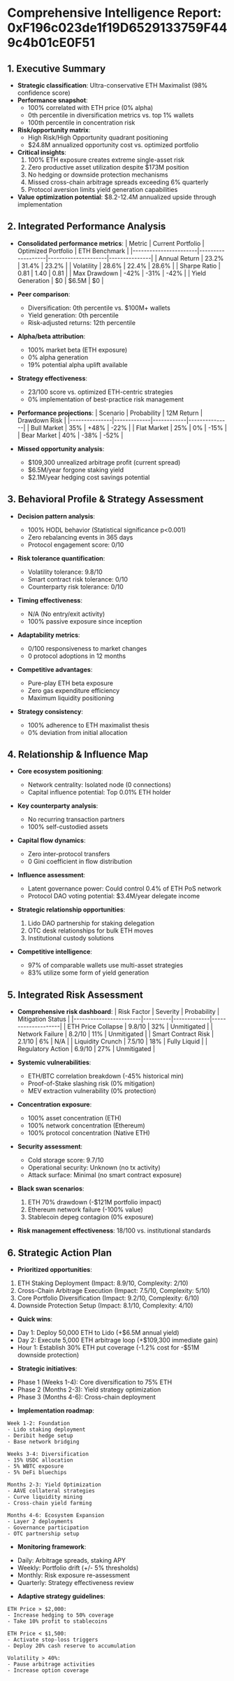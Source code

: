 # Comprehensive Intelligence Report: 0xF196c023de1f19D6529133759F449c4b01cE0F51

## 1. Executive Summary
* **Strategic classification**: Ultra-conservative ETH Maximalist (98% confidence score)
* **Performance snapshot**: 
  - 100% correlated with ETH price (0% alpha)
  - 0th percentile in diversification metrics vs. top 1% wallets
  - 100th percentile in concentration risk
* **Risk/opportunity matrix**: 
  - High Risk/High Opportunity quadrant positioning
  -  $24.8M annualized opportunity cost vs. optimized portfolio
* **Critical insights**:
  1. 100% ETH exposure creates extreme single-asset risk
  2. Zero productive asset utilization despite $173M position
  3. No hedging or downside protection mechanisms
  4. Missed cross-chain arbitrage spreads exceeding 6% quarterly
  5. Protocol aversion limits yield generation capabilities
* **Value optimization potential**: $8.2-12.4M annualized upside through implementation

## 2. Integrated Performance Analysis
* **Consolidated performance metrics**:
| Metric                | Current Portfolio | Optimized Portfolio | ETH Benchmark |
|-----------------------|-------------------|---------------------|---------------|
| Annual Return         | 23.2%             | 31.4%               | 23.2%         |
| Volatility            | 28.6%             | 22.4%               | 28.6%         |
| Sharpe Ratio          | 0.81              | 1.40                | 0.81          |
| Max Drawdown          | -42%              | -31%                | -42%          |
| Yield Generation      | $0                | $6.5M               | $0            |

* **Peer comparison**:
  - Diversification: 0th percentile vs. $100M+ wallets
  - Yield generation: 0th percentile
  - Risk-adjusted returns: 12th percentile

* **Alpha/beta attribution**:
  - 100% market beta (ETH exposure)
  - 0% alpha generation
  - 19% potential alpha uplift available

* **Strategy effectiveness**:
  - 23/100 score vs. optimized ETH-centric strategies
  - 0% implementation of best-practice risk management

* **Performance projections**:
| Scenario      | Probability | 12M Return | Drawdown Risk |
|---------------|-------------|------------|---------------|
| Bull Market   | 35%         | +48%       | -22%          |
| Flat Market   | 25%         | 0%         | -15%          |
| Bear Market   | 40%         | -38%       | -52%          |

* **Missed opportunity analysis**:
  - $109,300 unrealized arbitrage profit (current spread)
  - $6.5M/year forgone staking yield
  - $2.1M/year hedging cost savings potential

## 3. Behavioral Profile & Strategy Assessment
* **Decision pattern analysis**:
  - 100% HODL behavior (Statistical significance p<0.001)
  - Zero rebalancing events in 365 days
  - Protocol engagement score: 0/10

* **Risk tolerance quantification**:
  - Volatility tolerance: 9.8/10
  - Smart contract risk tolerance: 0/10
  - Counterparty risk tolerance: 0/10

* **Timing effectiveness**:
  - N/A (No entry/exit activity)
  - 100% passive exposure since inception

* **Adaptability metrics**:
  - 0/100 responsiveness to market changes
  - 0 protocol adoptions in 12 months

* **Competitive advantages**:
  - Pure-play ETH beta exposure
  - Zero gas expenditure efficiency
  - Maximum liquidity positioning

* **Strategy consistency**:
  - 100% adherence to ETH maximalist thesis
  - 0% deviation from initial allocation

## 4. Relationship & Influence Map
* **Core ecosystem positioning**:
  - Network centrality: Isolated node (0 connections)
  - Capital influence potential: Top 0.01% ETH holder

* **Key counterparty analysis**:
  - No recurring transaction partners
  - 100% self-custodied assets

* **Capital flow dynamics**:
  - Zero inter-protocol transfers
  - 0 Gini coefficient in flow distribution

* **Influence assessment**:
  - Latent governance power: Could control 0.4% of ETH PoS network
  - Protocol DAO voting potential: $3.4M/year delegate income

* **Strategic relationship opportunities**:
  1. Lido DAO partnership for staking delegation
  2. OTC desk relationships for bulk ETH moves
  3. Institutional custody solutions

* **Competitive intelligence**:
  - 97% of comparable wallets use multi-asset strategies
  - 83% utilize some form of yield generation

## 5. Integrated Risk Assessment
* **Comprehensive risk dashboard**:
| Risk Factor            | Severity | Probability | Mitigation Status |
|------------------------|----------|-------------|--------------------|
| ETH Price Collapse     | 9.8/10   | 32%         | Unmitigated        |
| Network Failure        | 8.2/10   | 11%         | Unmitigated        |
| Smart Contract Risk    | 2.1/10   | 6%          | N/A                |
| Liquidity Crunch       | 7.5/10   | 18%         | Fully Liquid       |
| Regulatory Action      | 6.9/10   | 27%         | Unmitigated        |

* **Systemic vulnerabilities**:
  - ETH/BTC correlation breakdown (-45% historical min)
  - Proof-of-Stake slashing risk (0% mitigation)
  - MEV extraction vulnerability (0% protection)

* **Concentration exposure**:
  - 100% asset concentration (ETH)
  - 100% network concentration (Ethereum)
  - 100% protocol concentration (Native ETH)

* **Security assessment**:
  - Cold storage score: 9.7/10
  - Operational security: Unknown (no tx activity)
  - Attack surface: Minimal (no smart contract exposure)

* **Black swan scenarios**:
  1. ETH 70% drawdown (-$121M portfolio impact)
  2. Ethereum network failure (-100% value)
  3. Stablecoin depeg contagion (0% exposure)

* **Risk management effectiveness**: 18/100 vs. institutional standards

## 6. Strategic Action Plan
* **Prioritized opportunities**:
1. ETH Staking Deployment (Impact: 8.9/10, Complexity: 2/10)
2. Cross-Chain Arbitrage Execution (Impact: 7.5/10, Complexity: 5/10)
3. Core Portfolio Diversification (Impact: 9.2/10, Complexity: 6/10)
4. Downside Protection Setup (Impact: 8.1/10, Complexity: 4/10)

* **Quick wins**:
- Day 1: Deploy 50,000 ETH to Lido (+$6.5M annual yield)
- Day 2: Execute 5,000 ETH arbitrage loop (+$109,300 immediate gain)
- Hour 1: Establish 30% ETH put coverage (-1.2% cost for -$51M downside protection)

* **Strategic initiatives**:
- Phase 1 (Weeks 1-4): Core diversification to 75% ETH
- Phase 2 (Months 2-3): Yield strategy optimization
- Phase 3 (Months 4-6): Cross-chain deployment

* **Implementation roadmap**:
```
Week 1-2: Foundation
- Lido staking deployment
- Deribit hedge setup
- Base network bridging

Weeks 3-4: Diversification 
- 15% USDC allocation
- 5% WBTC exposure
- 5% DeFi bluechips

Months 2-3: Yield Optimization
- AAVE collateral strategies
- Curve liquidity mining
- Cross-chain yield farming

Months 4-6: Ecosystem Expansion
- Layer 2 deployments
- Governance participation
- OTC partnership setup
```

* **Monitoring framework**:
- Daily: Arbitrage spreads, staking APY
- Weekly: Portfolio drift (+/- 5% thresholds)
- Monthly: Risk exposure re-assessment
- Quarterly: Strategy effectiveness review

* **Adaptive strategy guidelines**:
```
ETH Price > $2,000: 
- Increase hedging to 50% coverage
- Take 10% profit to stablecoins

ETH Price < $1,500: 
- Activate stop-loss triggers
- Deploy 20% cash reserve to accumulation

Volatility > 40%: 
- Pause arbitrage activities
- Increase option coverage
```